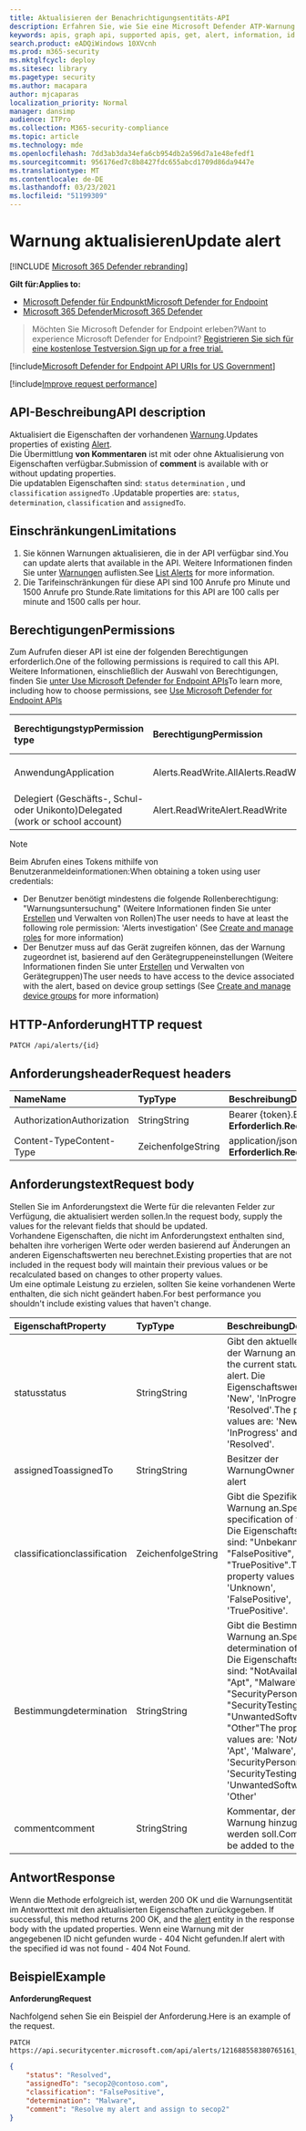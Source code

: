 ```yaml
---
title: Aktualisieren der Benachrichtigungsentitäts-API
description: Erfahren Sie, wie Sie eine Microsoft Defender ATP-Warnung mithilfe dieser API aktualisieren. Sie können die Eigenschaften status, determination, classification und assignedTo aktualisieren.
keywords: apis, graph api, supported apis, get, alert, information, id
search.product: eADQiWindows 10XVcnh
ms.prod: m365-security
ms.mktglfcycl: deploy
ms.sitesec: library
ms.pagetype: security
ms.author: macapara
author: mjcaparas
localization_priority: Normal
manager: dansimp
audience: ITPro
ms.collection: M365-security-compliance
ms.topic: article
ms.technology: mde
ms.openlocfilehash: 7dd3ab3da34efa6cb954db2a596d7a1e48efedf1
ms.sourcegitcommit: 956176ed7c8b8427fdc655abcd1709d86da9447e
ms.translationtype: MT
ms.contentlocale: de-DE
ms.lasthandoff: 03/23/2021
ms.locfileid: "51199309"
---
```

# <a name="update-alert"></a><span data-ttu-id="8df65-105">Warnung aktualisieren</span><span class="sxs-lookup"><span data-stu-id="8df65-105">Update alert</span></span>

[!INCLUDE [Microsoft 365 Defender rebranding](../../includes/microsoft-defender.md)]

<span data-ttu-id="8df65-106">**Gilt für:**</span><span class="sxs-lookup"><span data-stu-id="8df65-106">**Applies to:**</span></span>
- [<span data-ttu-id="8df65-107">Microsoft Defender für Endpunkt</span><span class="sxs-lookup"><span data-stu-id="8df65-107">Microsoft Defender for Endpoint</span></span>](https://go.microsoft.com/fwlink/?linkid=2154037)
- [<span data-ttu-id="8df65-108">Microsoft 365 Defender</span><span class="sxs-lookup"><span data-stu-id="8df65-108">Microsoft 365 Defender</span></span>](https://go.microsoft.com/fwlink/?linkid=2118804)

> <span data-ttu-id="8df65-109">Möchten Sie Microsoft Defender for Endpoint erleben?</span><span class="sxs-lookup"><span data-stu-id="8df65-109">Want to experience Microsoft Defender for Endpoint?</span></span> [<span data-ttu-id="8df65-110">Registrieren Sie sich für eine kostenlose Testversion.</span><span class="sxs-lookup"><span data-stu-id="8df65-110">Sign up for a free trial.</span></span>](https://www.microsoft.com/microsoft-365/windows/microsoft-defender-atp?ocid=docs-wdatp-exposedapis-abovefoldlink) 

[!include[Microsoft Defender for Endpoint API URIs for US Government](../../includes/microsoft-defender-api-usgov.md)]

[!include[Improve request performance](../../includes/improve-request-performance.md)]


## <a name="api-description"></a><span data-ttu-id="8df65-111">API-Beschreibung</span><span class="sxs-lookup"><span data-stu-id="8df65-111">API description</span></span>
<span data-ttu-id="8df65-112">Aktualisiert die Eigenschaften der vorhandenen [Warnung](alerts.md).</span><span class="sxs-lookup"><span data-stu-id="8df65-112">Updates properties of existing [Alert](alerts.md).</span></span>
<br><span data-ttu-id="8df65-113">Die Übermittlung **von Kommentaren** ist mit oder ohne Aktualisierung von Eigenschaften verfügbar.</span><span class="sxs-lookup"><span data-stu-id="8df65-113">Submission of **comment** is available with or without updating properties.</span></span>
<br><span data-ttu-id="8df65-114">Die updatablen Eigenschaften sind: ```status``` ```determination``` , und ```classification``` ```assignedTo``` .</span><span class="sxs-lookup"><span data-stu-id="8df65-114">Updatable properties are: ```status```, ```determination```, ```classification``` and ```assignedTo```.</span></span>


## <a name="limitations"></a><span data-ttu-id="8df65-115">Einschränkungen</span><span class="sxs-lookup"><span data-stu-id="8df65-115">Limitations</span></span>
1. <span data-ttu-id="8df65-116">Sie können Warnungen aktualisieren, die in der API verfügbar sind.</span><span class="sxs-lookup"><span data-stu-id="8df65-116">You can update alerts that available in the API.</span></span> <span data-ttu-id="8df65-117">Weitere Informationen finden Sie unter [Warnungen](get-alerts.md) auflisten.</span><span class="sxs-lookup"><span data-stu-id="8df65-117">See [List Alerts](get-alerts.md) for more information.</span></span>
2. <span data-ttu-id="8df65-118">Die Tarifeinschränkungen für diese API sind 100 Anrufe pro Minute und 1500 Anrufe pro Stunde.</span><span class="sxs-lookup"><span data-stu-id="8df65-118">Rate limitations for this API are 100 calls per minute and 1500 calls per hour.</span></span>


## <a name="permissions"></a><span data-ttu-id="8df65-119">Berechtigungen</span><span class="sxs-lookup"><span data-stu-id="8df65-119">Permissions</span></span>
<span data-ttu-id="8df65-120">Zum Aufrufen dieser API ist eine der folgenden Berechtigungen erforderlich.</span><span class="sxs-lookup"><span data-stu-id="8df65-120">One of the following permissions is required to call this API.</span></span> <span data-ttu-id="8df65-121">Weitere Informationen, einschließlich der Auswahl von Berechtigungen, finden Sie [unter Use Microsoft Defender for Endpoint APIs](apis-intro.md)</span><span class="sxs-lookup"><span data-stu-id="8df65-121">To learn more, including how to choose permissions, see [Use Microsoft Defender for Endpoint APIs](apis-intro.md)</span></span>

<span data-ttu-id="8df65-122">Berechtigungstyp</span><span class="sxs-lookup"><span data-stu-id="8df65-122">Permission type</span></span> |   <span data-ttu-id="8df65-123">Berechtigung</span><span class="sxs-lookup"><span data-stu-id="8df65-123">Permission</span></span>  |   <span data-ttu-id="8df65-124">Anzeigename der Berechtigung</span><span class="sxs-lookup"><span data-stu-id="8df65-124">Permission display name</span></span>
:---|:---|:---
<span data-ttu-id="8df65-125">Anwendung</span><span class="sxs-lookup"><span data-stu-id="8df65-125">Application</span></span> |   <span data-ttu-id="8df65-126">Alerts.ReadWrite.All</span><span class="sxs-lookup"><span data-stu-id="8df65-126">Alerts.ReadWrite.All</span></span> |  <span data-ttu-id="8df65-127">"Alle Warnungen lesen und schreiben"</span><span class="sxs-lookup"><span data-stu-id="8df65-127">'Read and write all alerts'</span></span>
<span data-ttu-id="8df65-128">Delegiert (Geschäfts-, Schul- oder Unikonto)</span><span class="sxs-lookup"><span data-stu-id="8df65-128">Delegated (work or school account)</span></span> | <span data-ttu-id="8df65-129">Alert.ReadWrite</span><span class="sxs-lookup"><span data-stu-id="8df65-129">Alert.ReadWrite</span></span> | <span data-ttu-id="8df65-130">"Warnungen lesen und schreiben"</span><span class="sxs-lookup"><span data-stu-id="8df65-130">'Read and write alerts'</span></span>

>[!Note]
> <span data-ttu-id="8df65-131">Beim Abrufen eines Tokens mithilfe von Benutzeranmeldeinformationen:</span><span class="sxs-lookup"><span data-stu-id="8df65-131">When obtaining a token using user credentials:</span></span>
>- <span data-ttu-id="8df65-132">Der Benutzer benötigt mindestens die folgende Rollenberechtigung: "Warnungsuntersuchung" (Weitere Informationen finden Sie unter [Erstellen](user-roles.md) und Verwalten von Rollen)</span><span class="sxs-lookup"><span data-stu-id="8df65-132">The user needs to have at least the following role permission: 'Alerts investigation' (See [Create and manage roles](user-roles.md) for more information)</span></span>
>- <span data-ttu-id="8df65-133">Der Benutzer muss auf das Gerät zugreifen können, das der Warnung zugeordnet ist, basierend auf den Gerätegruppeneinstellungen (Weitere Informationen finden Sie unter [Erstellen](machine-groups.md) und Verwalten von Gerätegruppen)</span><span class="sxs-lookup"><span data-stu-id="8df65-133">The user needs to have access to the device associated with the alert, based on device group settings (See [Create and manage device groups](machine-groups.md) for more information)</span></span>

## <a name="http-request"></a><span data-ttu-id="8df65-134">HTTP-Anforderung</span><span class="sxs-lookup"><span data-stu-id="8df65-134">HTTP request</span></span>
```
PATCH /api/alerts/{id}
```

## <a name="request-headers"></a><span data-ttu-id="8df65-135">Anforderungsheader</span><span class="sxs-lookup"><span data-stu-id="8df65-135">Request headers</span></span>

<span data-ttu-id="8df65-136">Name</span><span class="sxs-lookup"><span data-stu-id="8df65-136">Name</span></span> | <span data-ttu-id="8df65-137">Typ</span><span class="sxs-lookup"><span data-stu-id="8df65-137">Type</span></span> | <span data-ttu-id="8df65-138">Beschreibung</span><span class="sxs-lookup"><span data-stu-id="8df65-138">Description</span></span>
:---|:---|:---
<span data-ttu-id="8df65-139">Authorization</span><span class="sxs-lookup"><span data-stu-id="8df65-139">Authorization</span></span> | <span data-ttu-id="8df65-140">String</span><span class="sxs-lookup"><span data-stu-id="8df65-140">String</span></span> | <span data-ttu-id="8df65-141">Bearer {token}.</span><span class="sxs-lookup"><span data-stu-id="8df65-141">Bearer {token}.</span></span> <span data-ttu-id="8df65-142">**Erforderlich**.</span><span class="sxs-lookup"><span data-stu-id="8df65-142">**Required**.</span></span>
<span data-ttu-id="8df65-143">Content-Type</span><span class="sxs-lookup"><span data-stu-id="8df65-143">Content-Type</span></span> | <span data-ttu-id="8df65-144">Zeichenfolge</span><span class="sxs-lookup"><span data-stu-id="8df65-144">String</span></span> | <span data-ttu-id="8df65-145">application/json.</span><span class="sxs-lookup"><span data-stu-id="8df65-145">application/json.</span></span> <span data-ttu-id="8df65-146">**Erforderlich**.</span><span class="sxs-lookup"><span data-stu-id="8df65-146">**Required**.</span></span>


## <a name="request-body"></a><span data-ttu-id="8df65-147">Anforderungstext</span><span class="sxs-lookup"><span data-stu-id="8df65-147">Request body</span></span>
<span data-ttu-id="8df65-148">Stellen Sie im Anforderungstext die Werte für die relevanten Felder zur Verfügung, die aktualisiert werden sollen.</span><span class="sxs-lookup"><span data-stu-id="8df65-148">In the request body, supply the values for the relevant fields that should be updated.</span></span>
<br><span data-ttu-id="8df65-149">Vorhandene Eigenschaften, die nicht im Anforderungstext enthalten sind, behalten ihre vorherigen Werte oder werden basierend auf Änderungen an anderen Eigenschaftswerten neu berechnet.</span><span class="sxs-lookup"><span data-stu-id="8df65-149">Existing properties that are not included in the request body will maintain their previous values or be recalculated based on changes to other property values.</span></span> 
<br><span data-ttu-id="8df65-150">Um eine optimale Leistung zu erzielen, sollten Sie keine vorhandenen Werte enthalten, die sich nicht geändert haben.</span><span class="sxs-lookup"><span data-stu-id="8df65-150">For best performance you shouldn't include existing values that haven't change.</span></span>

<span data-ttu-id="8df65-151">Eigenschaft</span><span class="sxs-lookup"><span data-stu-id="8df65-151">Property</span></span> | <span data-ttu-id="8df65-152">Typ</span><span class="sxs-lookup"><span data-stu-id="8df65-152">Type</span></span> | <span data-ttu-id="8df65-153">Beschreibung</span><span class="sxs-lookup"><span data-stu-id="8df65-153">Description</span></span>
:---|:---|:---
<span data-ttu-id="8df65-154">status</span><span class="sxs-lookup"><span data-stu-id="8df65-154">status</span></span> | <span data-ttu-id="8df65-155">String</span><span class="sxs-lookup"><span data-stu-id="8df65-155">String</span></span> | <span data-ttu-id="8df65-156">Gibt den aktuellen Status der Warnung an.</span><span class="sxs-lookup"><span data-stu-id="8df65-156">Specifies the current status of the alert.</span></span> <span data-ttu-id="8df65-157">Die Eigenschaftswerte sind: 'New', 'InProgress' und 'Resolved'.</span><span class="sxs-lookup"><span data-stu-id="8df65-157">The property values are: 'New', 'InProgress' and 'Resolved'.</span></span>
<span data-ttu-id="8df65-158">assignedTo</span><span class="sxs-lookup"><span data-stu-id="8df65-158">assignedTo</span></span> | <span data-ttu-id="8df65-159">String</span><span class="sxs-lookup"><span data-stu-id="8df65-159">String</span></span> | <span data-ttu-id="8df65-160">Besitzer der Warnung</span><span class="sxs-lookup"><span data-stu-id="8df65-160">Owner of the alert</span></span>
<span data-ttu-id="8df65-161">classification</span><span class="sxs-lookup"><span data-stu-id="8df65-161">classification</span></span> | <span data-ttu-id="8df65-162">Zeichenfolge</span><span class="sxs-lookup"><span data-stu-id="8df65-162">String</span></span> | <span data-ttu-id="8df65-163">Gibt die Spezifikation der Warnung an.</span><span class="sxs-lookup"><span data-stu-id="8df65-163">Specifies the specification of the alert.</span></span> <span data-ttu-id="8df65-164">Die Eigenschaftswerte sind: "Unbekannt", "FalsePositive", "TruePositive".</span><span class="sxs-lookup"><span data-stu-id="8df65-164">The property values are: 'Unknown', 'FalsePositive', 'TruePositive'.</span></span> 
<span data-ttu-id="8df65-165">Bestimmung</span><span class="sxs-lookup"><span data-stu-id="8df65-165">determination</span></span> | <span data-ttu-id="8df65-166">String</span><span class="sxs-lookup"><span data-stu-id="8df65-166">String</span></span> | <span data-ttu-id="8df65-167">Gibt die Bestimmung der Warnung an.</span><span class="sxs-lookup"><span data-stu-id="8df65-167">Specifies the determination of the alert.</span></span> <span data-ttu-id="8df65-168">Die Eigenschaftswerte sind: "NotAvailable", "Apt", "Malware", "SecurityPersonnel", "SecurityTesting", "UnwantedSoftware", "Other"</span><span class="sxs-lookup"><span data-stu-id="8df65-168">The property values are: 'NotAvailable', 'Apt', 'Malware', 'SecurityPersonnel', 'SecurityTesting', 'UnwantedSoftware', 'Other'</span></span>
<span data-ttu-id="8df65-169">comment</span><span class="sxs-lookup"><span data-stu-id="8df65-169">comment</span></span> | <span data-ttu-id="8df65-170">String</span><span class="sxs-lookup"><span data-stu-id="8df65-170">String</span></span> | <span data-ttu-id="8df65-171">Kommentar, der der Warnung hinzugefügt werden soll.</span><span class="sxs-lookup"><span data-stu-id="8df65-171">Comment to be added to the alert.</span></span>

## <a name="response"></a><span data-ttu-id="8df65-172">Antwort</span><span class="sxs-lookup"><span data-stu-id="8df65-172">Response</span></span>
<span data-ttu-id="8df65-173">Wenn die Methode erfolgreich ist, werden 200 OK und die Warnungsentität im Antworttext mit den aktualisierten Eigenschaften zurückgegeben. [](alerts.md)</span><span class="sxs-lookup"><span data-stu-id="8df65-173">If successful, this method returns 200 OK, and the [alert](alerts.md) entity in the response body with the updated properties.</span></span> <span data-ttu-id="8df65-174">Wenn eine Warnung mit der angegebenen ID nicht gefunden wurde - 404 Nicht gefunden.</span><span class="sxs-lookup"><span data-stu-id="8df65-174">If alert with the specified id was not found - 404 Not Found.</span></span>


## <a name="example"></a><span data-ttu-id="8df65-175">Beispiel</span><span class="sxs-lookup"><span data-stu-id="8df65-175">Example</span></span>

<span data-ttu-id="8df65-176">**Anforderung**</span><span class="sxs-lookup"><span data-stu-id="8df65-176">**Request**</span></span>

<span data-ttu-id="8df65-177">Nachfolgend sehen Sie ein Beispiel der Anforderung.</span><span class="sxs-lookup"><span data-stu-id="8df65-177">Here is an example of the request.</span></span>

```http
PATCH https://api.securitycenter.microsoft.com/api/alerts/121688558380765161_2136280442
```

```json
{
    "status": "Resolved",
    "assignedTo": "secop2@contoso.com",
    "classification": "FalsePositive",
    "determination": "Malware",
    "comment": "Resolve my alert and assign to secop2"
}
```
